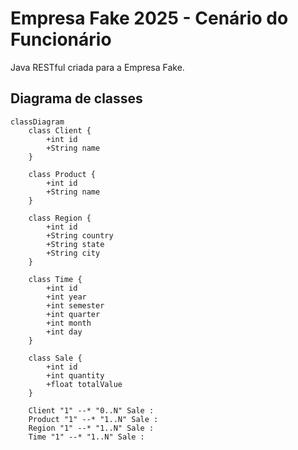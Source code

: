 # Empresa Fake 2025 - Cenário do Funcionário 
Java RESTful criada para a Empresa Fake.

## Diagrama de classes

```mermaid
classDiagram
    class Client {
        +int id
        +String name
    }

    class Product {
        +int id
        +String name
    }

    class Region {
        +int id
        +String country
        +String state
        +String city
    }

    class Time {
        +int id
        +int year
        +int semester
        +int quarter
        +int month
        +int day
    }

    class Sale {
        +int id
        +int quantity
        +float totalValue
    }

    Client "1" --* "0..N" Sale : 
    Product "1" --* "1..N" Sale : 
    Region "1" --* "1..N" Sale : 
    Time "1" --* "1..N" Sale : 
 

```
